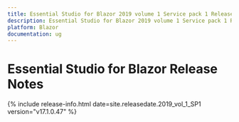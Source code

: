 ```yaml
---
title: Essential Studio for Blazor 2019 volume 1 Service pack 1 Release Notes  
description: Essential Studio for Blazor 2019 volume 1 Service pack 1 Release Notes  
platform: Blazor
documentation: ug
---
```


# Essential Studio for Blazor  Release Notes  

{% include release-info.html date=site.releasedate.2019_vol_1_SP1  version="v17.1.0.47" %} 


